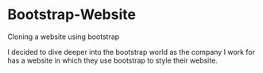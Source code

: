 # Bootstrap-Website
Cloning a website using bootstrap


I decided to dive deeper into the bootstrap world as the company I work for has a website in which they use bootstrap to style their website.
